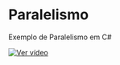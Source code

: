 # Paralelismo
Exemplo de Paralelismo em C#

[![Ver vídeo](http://img.youtube.com/vi/deP8lei7cJ4/0.jpg)](https://www.youtube.com/watch?v=deP8lei7cJ4 "Ver vídeo")
